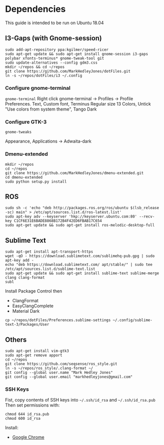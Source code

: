 # Dependencies

This guide is intended to be run on Ubuntu 18.04

## I3-Gaps (with Gnome-session)
```
sudo add-apt-repository ppa:kgilmer/speed-ricer
sudo apt-get update && sudo apt-get install gnome-session i3-gaps polybar xfonts-terminus* gnome-tweak-tool git
sudo update-alternatives --config gdm3.css
mkdir ~/repos && cd ~/repos
git clone https://github.com/MarkHedleyJones/dotFiles.git
ln -s ~/repos/dotFiles/i3 ~/.config
```

### Configure gnome-terminal

```gnome-terminal```
Right click gnome-terminal -> Profiles -> Profile Preferences.
Text, Custom font, Terminus Regular size 13
Colors, Untick "Use colors from system theme", Tango Dark

### Configure GTK-3
```
gnome-tweaks
```
Appearance, Applications -> Adwaita-dark

### Dmenu-extended
```
mkdir ~/repos
cd ~/repos
git clone https://github.com/MarkHedleyJones/dmenu-extended.git
cd dmenu-extended
sudo python setup.py install
```

## ROS
```
sudo sh -c 'echo "deb http://packages.ros.org/ros/ubuntu $(lsb_release -sc) main" > /etc/apt/sources.list.d/ros-latest.list'
sudo apt-key adv --keyserver 'hkp://keyserver.ubuntu.com:80' --recv-key C1CF6E31E6BADE8868B172B4F42ED6FBAB17C654
sudo apt-get update && sudo apt-get install ros-melodic-desktop-full
```

## Sublime Text
```
sudo apt-get install apt-transport-https
wget -qO - https://download.sublimetext.com/sublimehq-pub.gpg | sudo apt-key add -
echo "deb https://download.sublimetext.com/ apt/stable/" | sudo tee /etc/apt/sources.list.d/sublime-text.list
sudo apt-get update && sudo apt-get install sublime-text sublime-merge clang clang-format
subl
```
Install Package Control then
* ClangFormat
* EasyClangComplete
* Material Dark

```
cp ~/repos/dotFiles/Preferences.sublime-settings ~/.config/sublime-text-3/Packages/User
```

## Others
```
sudo apt-get install vim-gtk3
sudo apt-get remove apport
cd ~/repos
git clone https://github.com/seqsense/ros_style.git
ln -s ~/repos/ros_style/.clang-format ~/
git config --global user.name "Mark Hedley Jones"
git config --global user.email "markhedleyjones@gmail.com"
```

### SSH Keys
Fist, copy contents of SSH keys into `~/.ssh/id_rsa` and `~/.ssh/id_rsa.pub`
Then set permissions with:
```
chmod 644 id_rsa.pub
chmod 600 id_rsa
```

Install:
* [Google Chrome](https://www.google.com/chrome/)
